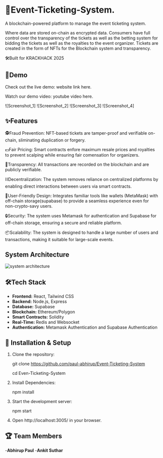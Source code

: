 # 🚀Event-Ticketing-System.

A blockchain-powered platform to manage the event ticketing system.

Where data are stored on-chain as encrypted data. Consumers have full control over the transparency of the tickets as well as the betting system for bidding the tickets as well as the royalties to the event organizer. Tickets are created in the form of NFTs for the Blockchain system and transparency.

🛠Built for KRACKHACK 2025

## 🎥Demo
 
 Check out the live demo: website link here.

 Watch our demo video: youtube video here.

 ![Screenshot_1]
 ![Screenshot_2]
 ![Screenshot_3]
 ![Screenshot_4]

 ## ✨Features
 🕵️Fraud Prevention: NFT-based tickets are tamper-proof and verifiable on-chain, sliminating duplication or forgery.

 💵Fair Pricing: Smart contracts enfore maximum resale prices and royalties to prevent scalping while ensuring fair comensation for organizers.

 📢Transparency: All transactions are recorded on the blockchain and are publicly verifiable.
 
 ⛓️Decentralization: The system removes reliance on centralized platforms by enabling direct interactions between users via smart contracts.

 🎨User-Friendly Design: Integrates familiar tools like wallets (MetaMask) with off-chain storage(supabase) to provide a seamless experience even for non-crypto-savy users.

 🔒Security: The system uses Metamask for authentication and Supabase for off-chain storage, ensuring a secure and reliable platform.

 📦Scalability: The system is designed to handle a large number of users and transactions, making it suitable for large-scale events.

 ## System Architecture

![system architecture](https://github.com/user-attachments/assets/ab88bb7c-4fc1-488a-9ed4-5e3da16bbd22)

 

 ## 🛠Tech Stack
 - **Frontend:** React, Tailwind CSS
 - **Backend:** Node.js, Express
 - **Database:** Supabase
 - **Blockchain:** Ethereum/Polygon
 - **Smart Contracts:** Solidity
 - **Real-Time:** Redis and Websocket
 - **Authentication:** Metamask Authentication and Supabase Authentication


 ## 🚀 Installation & Setup

 1. Clone the repository:
 
    git clone https://github.com/paul-abhirup/Event-Ticketing-System

    cd Even-Ticketing-System


 2. Install Dependencies:
    
    npm install


 3. Start the development server:
    
    npm start


 4. Open http://localhost:3005/ in your browser.


 ## 🏆 Team Members
 
 -**Abhirup Paul**
 -**Ankit Suthar**
